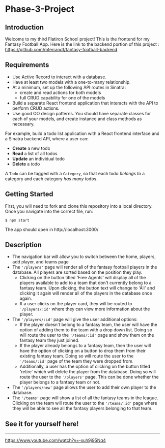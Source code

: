 # Phase-3-Project

## Introduction

Welcome to my third Flatiron School project! This is the frontend for my Fantasy Football App. Here is the link to the backend portion of this project : https://github.com/mterrano1/fantasy-football-backend


## Requirements

- Use Active Record to interact with a database.
- Have at least two models with a one-to-many relationship.
- At a minimum, set up the following API routes in Sinatra:
  - create and read actions for both models
  - full CRUD capability for one of the models
- Build a separate React frontend application that interacts with the API to
  perform CRUD actions.
- Use good OO design patterns. You should have separate classes for each of your
  models, and create instance and class methods as necessary.

For example, build a todo list application with a React frontend interface and a
Sinatra backend API, where a user can:

- **Create** a new todo
- **Read** a list of all todos
- **Update** an individual todo
- **Delete** a todo

A `Todo` can be tagged with a `Category`, so that each todo _belongs to_ a
category and each category _has many_ todos.

## Getting Started

First, you will need to fork and clone this repository into a local directory. Once you navigate into the correct file, run:

```console
$ npm start
```

The app should open in http://localhost:3000/


## Description

- The navigation bar will allow you to switch between the home, players, add player, and teams page
- The `'/players'` page will render all of the fantasy football players in the database. All players are sorted based on the position they play.
  - Clicking on the button titled 'Free Agents' will display all of the players available to add to a team that don't currently belong to a fantasy team. Upon clicking, the button text will change to 'All' and clicking it again will render all of the players in the database once again.
  - If a user clicks on the player card, they will be routed to `'/players/:id'` where they can view more information about the player.
- The `'/players/:id'` page will give the user additional options:
  - If the player doesn't belong to a fantasy team, the user will have the option of adding them to the team with a drop down list. Doing so will route the user to the `'/teams/:id'` page and show them on the fantasy team they just joined.
  - If the player already belongs to a fantasy team, then the user will have the option of clicking on a button to drop them from their existing fantasy team. Doing so will route the user to the `'/teams/:id'` page of the team they were dropped from.
  - Additionally, a user has the option of clicking on the button titled 'retire' which will delete the player from the database. Doing so will route the user to the `'/players'` page. This can be done whether the player belongs to a fantasy team or not.
- The `'/players/new'` page allows the user to add their own player to the database.
- The `'/teams'` page will show a list of all the fantasy teams in the league. Clicking on the team will route the user to the `'/teams/:id'` page where they will be able to see all the fantasy players belonging to that team.


## See it for yourself here!
---------------

https://www.youtube.com/watch?v=-xuh9j95Nq4